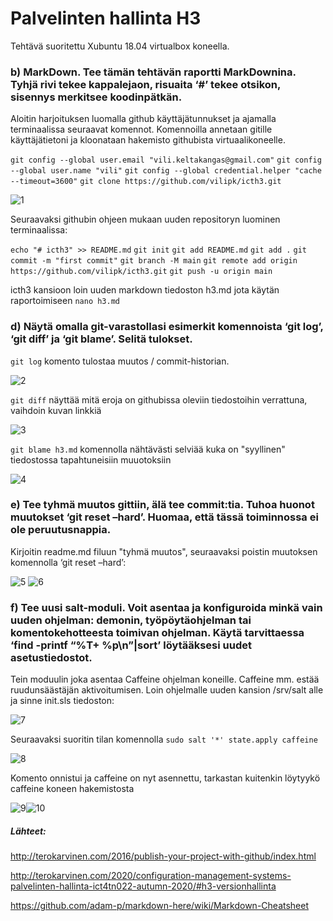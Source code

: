 # Palvelinten hallinta H3

Tehtävä suoritettu Xubuntu 18.04 virtualbox koneella.


### b) MarkDown. Tee tämän tehtävän raportti MarkDownina. Tyhjä rivi tekee kappalejaon, risuaita ‘#’ tekee otsikon, sisennys merkitsee koodinpätkän.

Aloitin harjoituksen luomalla github käyttäjätunnukset ja ajamalla terminaalissa seuraavat komennot.
Komennoilla annetaan gitille käyttäjätietoni ja kloonataan hakemisto githubista virtuaalikoneelle.

`git config --global user.email "vili.keltakangas@gmail.com"`
`git config --global user.name "vili"`
`git config --global credential.helper "cache --timeout=3600"`
`git clone https://github.com/vilipk/icth3.git`

![1]

Seuraavaksi githubin ohjeen mukaan uuden repositoryn luominen terminaalissa:

`echo "# icth3" >> README.md`
`git init`
`git add README.md`
`git add .`
`git commit -m "first commit"`
`git branch -M main`
`git remote add origin https://github.com/vilipk/icth3.git`
`git push -u origin main`

icth3 kansioon loin uuden markdown tiedoston h3.md jota käytän raportoimiseen `nano h3.md`

### d)  Näytä omalla git-varastollasi esimerkit komennoista ‘git log’, ‘git diff’ ja ‘git blame’. Selitä tulokset.

`git log` komento tulostaa muutos / commit-historian.

![2]

`git diff` näyttää mitä eroja on githubissa oleviin tiedostoihin verrattuna, vaihdoin kuvan linkkiä

![3]

`git blame h3.md` komennolla nähtävästi selviää kuka on "syyllinen" tiedostossa tapahtuneisiin muuotoksiin

![4] 

### e) Tee tyhmä muutos gittiin, älä tee commit:tia. Tuhoa huonot muutokset ‘git reset –hard’. Huomaa, että tässä toiminnossa ei ole peruutusnappia.	 

Kirjoitin readme.md filuun "tyhmä muutos", seuraavaksi poistin muutoksen komennolla ‘git reset –hard’:

![5] ![6]

### f) Tee uusi salt-moduli. Voit asentaa ja konfiguroida minkä vain uuden ohjelman: demonin, työpöytäohjelman tai komentokehotteesta toimivan ohjelman. Käytä tarvittaessa ‘find -printf “%T+ %p\n”|sort’ löytääksesi uudet asetustiedostot.
Tein moduulin joka asentaa Caffeine ohjelman koneille. Caffeine mm. estää ruudunsäästäjän aktivoitumisen.
Loin ohjelmalle uuden kansion /srv/salt alle ja sinne init.sls tiedoston:

![7]

Seuraavaksi suoritin tilan komennolla `sudo salt '*' state.apply caffeine`

![8]

Komento onnistui ja caffeine on nyt asennettu, tarkastan kuitenkin löytyykö caffeine koneen hakemistosta

![9]![10]


##### Lähteet:

http://terokarvinen.com/2016/publish-your-project-with-github/index.html

http://terokarvinen.com/2020/configuration-management-systems-palvelinten-hallinta-ict4tn022-autumn-2020/#h3-versionhallinta

https://github.com/adam-p/markdown-here/wiki/Markdown-Cheatsheet


[1]: https://i.gyazo.com/9da72827c95044f4cc1a2707e14ae574.png "1"
[2]: https://i.gyazo.com/a13ba7f2b91af223d722ea11f0c22f5e.png "2"
[3]: https://i.gyazo.com/31ceb8021e952114bf6cd2c2d468e748.png "3"
[4]: https://i.gyazo.com/c27766b67b436348eb2172e9b98cf667.png "4"
[5]: https://i.gyazo.com/d61d588490d67ae738c6adae71a1dc66.png "5"
[6]: https://i.gyazo.com/5551d4e00531e75544c344889b5eb448.png "6"
[7]: https://i.gyazo.com/f21ec0446463a0eb460e5946dd0307fd.png "7"
[8]: https://i.gyazo.com/e213e6c3292ff8b9af369ffcd855eec0.png "8"
[9]: https://i.gyazo.com/74c3200bd13df7e57f8213e817c3f4ee.png "9"
[10]: https://i.gyazo.com/dd7c9e39c8b2a276d23a3a6f1bc98116.png "10"
